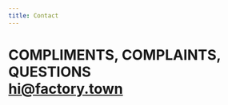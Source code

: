 ```yaml
---
title: Contact
---
```


<h1>
COMPLIMENTS, COMPLAINTS, QUESTIONS<BR>
<a href="mailto:hi@factory.town">hi@factory.town</a>
</h1>

